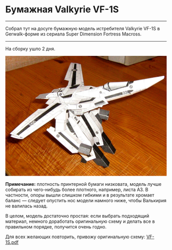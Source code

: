 # Бумажная Valkyrie VF-1S

* * *
Собрал тут на досуге бумажную модель истребителя Valkyrie VF-1S в Gerwalk-форме из сериала Super Dimension Fortress Macross.
* * *

На сборку ушло 2 дня.

![](./img/01.jpg)

**Примечание:** плотность принтерной бумаги низковата, модель лучше собирать из чего-нибудь более плотного, например, листа А3. В частности, опоры вышли слишком гибкими и в результате хромает баланс — следует опустить нос модели намного ниже, чтобы Валькирия не валилась назад.

В целом, модель достаточно простая: если выбрать подходящий материал, немного доработать оригинальную схему и делать все в правильном порядке, получится очень годно.

Для всех желающих повторить, привожу оригинальную схему: [VF-1S.pdf](./bin/VF-1S.pdf)